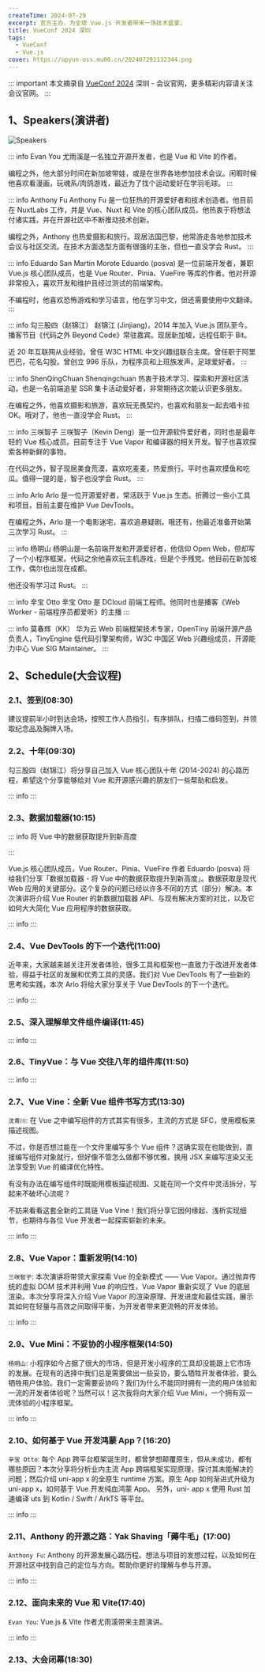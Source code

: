 ```yaml
---
createTime: 2024-07-29
excerpt: 官方主办，为全球 Vue.js 开发者带来一场技术盛宴。
title: VueConf 2024 深圳
tags:
  - VueConf
  - Vue.js
cover: https://upyun-oss.mu00.cn/202407292132344.png
---
```


<!-- # VueConf 2024 深圳 -->

::: important
本文摘录自 [VueConf 2024](https://vueconf.cn/) 深圳 - 会议官网，更多精彩内容请关注会议官网。
:::

## 1、Speakers(演讲者)

![Speakers](https://upyun-oss.mu00.cn/202407292142125.png)

::: info Evan You
尤雨溪是一名独立开源开发者，也是 Vue 和 Vite 的作者。

编程之外，他大部分时间在新加坡带娃，或是在世界各地参加技术会议。闲暇时候他喜欢看漫画，玩魂系/肉鸽游戏，最近为了找个运动爱好在学羽毛球。
:::

::: info Anthony Fu
Anthony Fu 是一位狂热的开源爱好者和技术创造者。他目前在 NuxtLabs 工作，并是 Vue、Nuxt 和 Vite 的核心团队成员。他热衷于将想法付诸实践，并在开源社区中不断推动技术创新。

编程之外，Anthony 也热爱摄影和旅行。现居法国巴黎，他常游走各地参加技术会议与社区交流。在技术方面选型方面有很强的主张，但也一直没学会 Rust。
:::

::: info Eduardo San Martin Morote
Eduardo (posva) 是一位前端开发者，兼职 Vue.js 核心团队成员，也是 Vue Router、Pinia、VueFire 等库的作者。他对开源非常投入，喜欢开发和维护且经过测试的前端架构。

不编程时，他喜欢恐怖游戏和学习语言，他在学习中文，但还需要使用中文翻译。
:::

::: info 勾三股四（赵锦江）
赵锦江 (Jinjiang)，2014 年加入 Vue.js 团队至今。播客节目《代码之外 Beyond Code》常驻嘉宾。现居新加坡，远程任职于 Bit。

近 20 年互联网从业经验。曾任 W3C HTML 中文兴趣组联合主席。曾任职于阿里巴巴，花名勾股。曾创立 996 乐队，为程序员和上班族发声。足球爱好者。
:::

::: info ShenQingChuan
Shenqingchuan 热衷于技术学习、探索和开源社区活动，也是一名前端追星 SSR 集卡活动爱好者，非常期待这次能认识更多朋友。

在编程之外，他喜欢摄影和旅游，喜欢玩无畏契约，也喜欢和朋友一起去唱卡拉 OK。哦对了，他也一直没学会 Rust。
:::

::: info 三咲智子
三咲智子（Kevin Deng）是一位开源软件爱好者，同时也是最年轻的 Vue 核心成员。目前专注于 Vue Vapor 和编译器的相关开发。智子也喜欢探索各种新鲜的事物。

在代码之外，智子现居美食荒漠，喜欢吃麦麦，热爱旅行。平时也喜欢摸鱼和吃瓜。值得一提的是，智子也没学会 Rust。
:::

::: info Arlo
Arlo 是一位开源爱好者，常活跃于 Vue.js 生态。折腾过一些小工具和项目，目前主要在维护 Vue DevTools。

在编程之外，Arlo 是一个电影迷宅，喜欢追悬疑剧。哦还有，他最近准备开始第三次学习 Rust。
:::

::: info 杨明山
杨明山是一名前端开发和开源爱好者，他信仰 Open Web，但却写了一个小程序框架。代码之余他喜欢玩主机游戏，但是个手残党。他目前在新加坡工作，偶尔也出现在成都。

他还没有学习过 Rust。
:::

::: info 辛宝 Otto
辛宝 Otto 是 DCloud 前端工程师。他同时也是播客《Web Worker - 前端程序员都爱听》的主播
:::

::: info 莫春辉（KK）
华为云 Web 前端框架技术专家，OpenTiny 前端开源产品负责人，TinyEngine 低代码引擎架构师，W3C 中国区 Web 兴趣组成员，开源能力中心 Vue SIG Maintainer。
:::

## 2、Schedule(大会议程)

### 2.1、签到(08:30)

建议提前半小时到达会场，按照工作人员指引，有序排队，扫描二维码签到，并领取纪念品及胸牌入场。

### 2.2、十年(09:30)

勾三股四（赵锦江）将分享自己加入 Vue 核心团队十年 (2014-2024) 的心路历程，希望这个分享能够给对 Vue 和开源感兴趣的朋友们一些帮助和启发。

::: info
[<Badge text="视频" type="tip" />](https://www.bilibili.com/video/BV16W421R7ga)[<Badge text="PPT" type="info" />](https://feday.fequan.com/vueconf24/jinjiang_tenyear_VueConf%20CN%202024.pdf)
:::

### 2.3、数据加载器(10:15)

::: info 将 Vue 中的数据获取提升到新高度

:::

Vue.js 核心团队成员，Vue Router、Pinia、VueFire 作者 Eduardo (posva) 将给我们分享「数据加载器 - 将 Vue 中的数据获取提升到新高度」。数据获取是现代 Web 应用的关键部分。这个复杂的问题已经以许多不同的方式（部分）解决。本次演讲将介绍 Vue Router 的新数据加载器 API、与现有解决方案的对比，以及它如何大大简化 Vue 应用程序的数据获取。

::: info
[<Badge text="视频" type="tip" />](https://www.bilibili.com/video/BV1Pz421i7vk)[<Badge text="PPT" type="info" />](<https://feday.fequan.com/vueconf24/Eduardo(posva)_VueConf%20China%202024.pdf>)
:::

### 2.4、Vue DevTools 的下一个迭代(11:00)

近年来，大家越来越关注开发者体验，很多工具和框架也一直致力于改进开发者体验，得益于社区的发展和优秀工具的灵感，我们对 Vue DevTools 有了一些新的思考和实践，本次 Arlo 将给大家分享关于 Vue DevTools 的下一个迭代。

::: info
[<Badge text="视频" type="tip" />](https://www.bilibili.com/video/BV16J4m1T7P4)[<Badge text="PPT" type="info" />](https://feday.fequan.com/vueconf24/Arlo_VueConf%20CN%202024.pdf)
:::

### 2.5、深入理解单文件组件编译(11:45)

::: info
[<Badge text="视频" type="tip" />](https://www.bilibili.com/video/BV1Zb421n7dR)[<Badge text="PPT" type="info" />](https://feday.fequan.com/vueconf24/jinjiang_Lightning%20Show_VueConf%20CN%202024.pdf)
:::

### 2.6、TinyVue：与 Vue 交往八年的组件库(11:50)

::: info
[<Badge text="视频" type="tip" />](https://www.bilibili.com/video/BV1zf421z7M1)[<Badge text="PPT" type="info" />](https://feday.fequan.com/vueconf24/kk_VueConf%20CN%202024.pdf)
:::

### 2.7、Vue Vine：全新 Vue 组件书写方式(13:30)

`沈青川`: 在 Vue 之中编写组件的方式其实有很多，主流的方式是 SFC，使用模板来描述视图。

不过，你是否想过能在一个文件里编写多个 Vue 组件？这确实现在也能做到，直接编写组件对象就行，但好像不管怎么做都不够优雅，换用 JSX 来编写渲染又无法享受到 Vue 的编译优化特性。

有没有办法在编写组件时既能用模板描述视图、又能在同一个文件中灵活拆分，写起来不破坏心流呢？

不妨来看看这套全新的工具链 Vue Vine！我们将分享它因何缘起、浅析实现细节，也期待与各位 Vue 开发者一起探索崭新的未来。

::: info
[<Badge text="视频" type="tip" />](https://www.bilibili.com/video/BV1Yf421z7gJ)[<Badge text="PPT" type="info" />](https://feday.fequan.com/vueconf24/qingchuang_VueConf%20CN%202024.pdf)
:::

### 2.8、Vue Vapor：重新发明(14:10)

`三咲智子`: 本次演讲将带领大家探索 Vue 的全新模式 —— Vue Vapor。通过抛弃传统的虚拟 DOM 技术并利用 Vue 的响应性，Vue Vapor 重新实现了 Vue 的底层渲染。本次分享将深入介绍 Vue Vapor 的渲染原理、开发进度和最佳实践，展示其如何在轻量与高效之间取得平衡，为开发者带来更流畅的开发体验。

::: info
[<Badge text="视频" type="tip" />](https://www.bilibili.com/video/BV1SM4m127kw)[<Badge text="PPT" type="info" />](https://feday.fequan.com/vueconf24/zhizi_VueConf%20CN%202024.pdf)
:::

### 2.9、Vue Mini：不妥协的小程序框架(14:50)

`杨明山`: 小程序如今占据了很大的市场，但是开发小程序的工具却没能跟上它市场的发展。在现有的选择中我们总是需要做出一些妥协，要么牺牲开发者体验，要么牺牲用户体验。我们一定需要妥协吗？我们为什么不能同时拥有一流的用户体验和一流的开发者体验呢？当然可以！这次我将向大家介绍 Vue Mini，一个拥有双一流体验的小程序框架。

::: info
[<Badge text="视频" type="tip" />](https://www.bilibili.com/video/BV1J4421D7ja)[<Badge text="PPT" type="info" />](https://feday.fequan.com/vueconf24/mingshan_VueConf%20CN%202024.pdf)
:::

### 2.10、如何基于 Vue 开发鸿蒙 App？(16:20)

`辛宝 Otto`: 每个 App 跨平台框架诞生时，都曾梦想颠覆原生，但从未成功，都有哪些原因？本次分享将分析业内主流 App 跨端框架实现原理，探讨其未能解决的问题；然后介绍 uni-app x 的全原生 runtime 方案。原生 App 如何渐进式升级为 uni-app x，如何基于 Vue 开发纯血鸿蒙 App。
另外，uni- app x 使用 Rust 加速编译 uts 到 Kotlin / Swift / ArkTS 等平台。

::: info
[<Badge text="视频" type="tip" />](https://www.bilibili.com/video/BV1x6421f7UA)[<Badge text="PPT" type="info" />](https://feday.fequan.com/vueconf24/Otto_VueConf%20CN%202024.pdf)
:::

### 2.11、Anthony 的开源之路：Yak Shaving「薅牛毛」(17:00)

`Anthony Fu`: Anthony 的开源发展心路历程。想法与项目的发想过程，以及如何在开源社区中找到自己的定位与方向。帮助你更好的理解与参与开源。

::: info
[<Badge text="视频" type="tip" />](https://www.bilibili.com/video/BV1XT421r7xy)[<Badge text="PPT" type="info" />](https://feday.fequan.com/vueconf24/antfu_VueConf%20CN%202024.pdf)
:::

### 2.12、面向未来的 Vue 和 Vite(17:40)

`Evan You`: Vue.js & Vite 作者尤雨溪带来主题演讲。

::: info
[<Badge text="视频" type="tip" />](https://www.bilibili.com/video/BV1q1421b7YR)[<Badge text="PPT" type="info" />](https://feday.fequan.com/vueconf24/Evan_VueConf%20CN%202024.pdf)
:::

### 2.13、大会闭幕(18:30)
